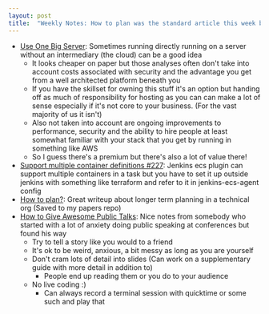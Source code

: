 ```yaml
---
layout: post
title:  "Weekly Notes: How to plan was the standard article this week but One Big Server was a fun read too"
---
```


* [Use One Big Server](https://specbranch.com/posts/one-big-server/): Sometimes running directly running on a server without an intermediary (the cloud) can be a good idea
  * It looks cheaper on paper but those analyses often don't take into account costs associated with security and the advantage you get from a well architected platform beneath you
  * If you have the skillset for owning this stuff it's an option but handing off as much of responsibility for hosting as you can can make a lot of sense especially if it's not core to your business. (For the vast majority of us it isn't)
  * Also not taken into account are ongoing improvements to performance, security and the ability to hire people at least somewhat familiar with your stack that you get by running in something like AWS
  * So I guess there's a premium but there's also a lot of value there!
* [Support multiple container definitions #227](https://github.com/jenkinsci/amazon-ecs-plugin/issues/227): Jenkins ecs plugin can support multiple containers in a task but you have to set it up outside jenkins with something like terraform and refer to it in jenkins-ecs-agent config
* [How to plan?](https://kellanem.com/notes/how-to-plan): Great writeup about longer term planning in a technical org (Saved to my papers repo)
* [How to Give Awesome Public Talks](https://medium.com/@agafonkin/how-to-give-awesome-public-talks-a2b727f4bc24): Nice notes from somebody who started with a lot of anxiety doing public speaking at conferences but found his way
  * Try to tell a story like you would to a friend
  * It's ok to be weird, anxious, a bit messy as long as you are yourself
  * Don't cram lots of detail into slides (Can work on a supplementary guide with more detail in addition to)
    * People end up reading them or you do to your audience
  * No live coding :)
    * Can always record a terminal session with quicktime or some such and play that
